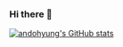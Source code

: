 ### Hi there 👋
[![andohyung's GitHub stats](https://github-readme-stats.vercel.app/api?username=andohyung)](https://github.com/andohyung/github-readme-stats)
<!--
**andohyung/andohyung** is a ✨ _special_ ✨ repository because its `README.md` (this file) appears on your GitHub profile.

Here are some ideas to get you started:

- 🔭 I’m currently working on ...
- 🌱 I’m currently learning ...
- 👯 I’m looking to collaborate on ...
- 🤔 I’m looking for help with ...
- 💬 Ask me about ...
- 📫 How to reach me: ...
- 😄 Pronouns: ...
- ⚡ Fun fact: ...
-->

